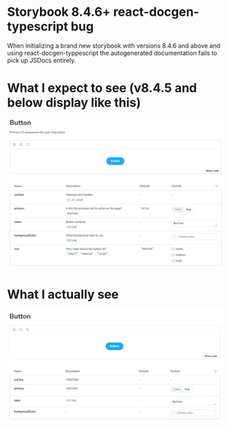 # Storybook 8.4.6+ react-docgen-typescript bug

When initializing a brand new storybook with versions 8.4.6 and above and using react-docgen-typpescript the autogenerated documentation fails to pick up JSDocs entirely.

# What I expect to see (v8.4.5 and below display like this)

![Expected screenshot](./screenshot_expected.png)

# What I actually see

![Actual screenshot](./screenshot_actual.png)
